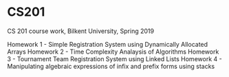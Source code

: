 # CS201
CS 201 course work, Bilkent University, Spring 2019 

Homework 1 - Simple Registration System using Dynamically Allocated Arrays
Homework 2 - Time Complexity Analaysis of Algorithms 
Homework 3 - Tournament Team Registration System using Linked Lists
Homework 4 - Manipulating algebraic expressions of infix and prefix forms using stacks
